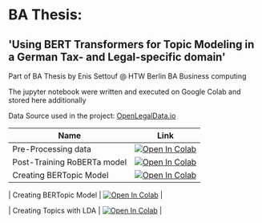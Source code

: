 # BA Thesis:
## 'Using BERT Transformers for Topic Modeling in a German Tax- and Legal-specific domain'


Part of BA Thesis by Enis Settouf @ HTW Berlin BA Business computing

The jupyter notebook were written and executed on Google Colab and stored here additionally

Data Source used in the project: [OpenLegalData.io](https://de.openlegaldata.io/pages/api/)

| Name  | Link  |
|---|---|
| Pre-Processing data | [![Open In Colab](https://colab.research.google.com/assets/colab-badge.svg)]([https://colab.research.google.com/drive/18arPPe50szvcCp_Y6xS56H2tY0m-RLqv?usp=sharing](https://colab.research.google.com/drive/1CF2Uqmhu7Adrzyl-U8pljE18FgmLnTlF?usp=sharing)) |
| Post-Training RoBERTa model |  [![Open In Colab](https://colab.research.google.com/assets/colab-badge.svg)]([https://colab.research.google.com/drive/1ClTYut039t-LDtlcd-oQAdXWgcsSGTw9?usp=sharing](https://colab.research.google.com/drive/1MKIwyd27YTCyoXWKvgHUBvCehjC2SWcM?usp=sharing)) |
| Creating BERTopic Model | [![Open In Colab](https://colab.research.google.com/assets/colab-badge.svg)]([https://colab.research.google.com/drive/18arPPe50szvcCp_Y6xS56H2tY0m-RLqv?usp=sharing](https://colab.research.google.com/drive/17wmqqSS4eVEzhZulcObeSlZNT11uuEss?usp=sharing)) |


| Creating BERTopic Model |  [![Open In Colab](https://colab.research.google.com/assets/colab-badge.svg)](https://colab.research.google.com/drive/17wmqqSS4eVEzhZulcObeSlZNT11uuEss?usp=sharing) |

| Creating Topics with LDA |  [![Open In Colab](https://colab.research.google.com/assets/colab-badge.svg)](https://colab.research.google.com/drive/1Q7GSbZQLoPyM4slV8B_4AdagCLauzAze?usp=sharing) |
